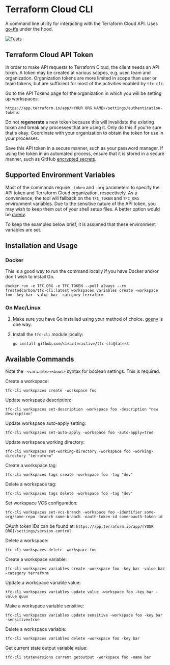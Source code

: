 # Terraform Cloud CLI

A command line utility for interacting with the Terraform Cloud API. Uses [go-tfe][] under the hood.

[![Tests](https://github.com/cbsinteractive/tfc-cli/actions/workflows/tests.yml/badge.svg)](https://github.com/cbsinteractive/tfc-cli/actions/workflows/tests.yml)

## Terraform Cloud API Token

In order to make API requests to Terraform Cloud, the client needs an API token. A token may be created at various scopes, e.g. user, team and organization. Organization tokens are more limited in scope than user or team tokens, but are sufficient for most of the activities enabled by `tfc-cli`.

Go to the API Tokens page for the organization in which you will be setting up workspaces:

`https://app.terraform.io/app/<YOUR ORG NAME>/settings/authentication-tokens`

Do not **regenerate** a new token because this will invalidate the existing token and break any processes that are using it. Only do this if you're sure that's okay. Coordinate with your organization to obtain the token for use in your processes.

Save this API token in a secure manner, such as your password manager. If using the token in an automated process, ensure that it is stored in a secure manner, such as GitHub [encrypted secrets][].

## Supported Environment Variables

Most of the commands require `-token` and `-org` parameters to specify the API token and Terraform Cloud organization, respectively. As a convenience, the tool will fallback on the `TFC_TOKEN` and `TFC_ORG` environment variables. Due to the sensitive nature of the API token, you may wish to keep them out of your shell setup files. A better option would be [direnv][].

To keep the examples below brief, it is assumed that these environment variables are set.

## Installation and Usage

### Docker

This is a good way to run the command locally if you have Docker and/or don't wish to install Go.

```shell
docker run -e TFC_ORG -e TFC_TOKEN --pull always --rm frostedcarbon/tfc-cli:latest workspaces variables create -workspace foo -key bar -value baz -category terraform
```

### On Mac/Linux

1. Make sure you have Go installed using your method of choice. [goenv][] is one way.

2. Install the `tfc-cli` module locally:

   ```shell
   go install github.com/cbsinteractive/tfc-cli@latest
   ```

## Available Commands

Note the `-<variable>=<bool>` syntax for boolean settings. This is required.

Create a workspace:

```shell
tfc-cli workspaces create -workspace foo
```

Update workspace description:

```shell
tfc-cli workspaces set-description -workspace foo -description "new description"
```

Update workspace auto-apply setting:

```shell
tfc-cli workspaces set-auto-apply -workspace foo -auto-apply=true
```

Update workspace working directory:

```shell
tfc-cli workspaces set-working-directory -workspace foo -working-directory "terraform"
```

Create a workspace tag:

```shell
tfc-cli workspaces tags create -workspace foo -tag "dev"
```

Delete a workspace tag:

```shell
tfc-cli workspaces tags delete -workspace foo -tag "dev"
```

Set workspace VCS configuration:

```shell
tfc-cli workspaces set-vcs-branch -workspace foo -identifier some-org/some-repo -branch some-branch -oauth-token-id some-oauth-token-id
```

OAuth token IDs can be found at: `https://app.terraform.io/app/[YOUR ORG]/settings/version-control`

Delete a workspace:

```shell
tfc-cli workspaces delete -workspace foo
```

Create a workspace variable:

```shell
tfc-cli workspaces variables create -workspace foo -key bar -value baz -category terraform
```

Update a workspace variable value:

```shell
tfc-cli workspaces variables update value -workspace foo -key bar -value quux
```

Make a workspace variable sensitive:

```shell
tfc-cli workspaces variables update sensitive -workspace foo -key bar -sensitive=true
```

Delete a workspace variable:

```shell
tfc-cli workspaces variables delete -workspace foo -key bar
```

Get current state output variable value:

```shell
tfc-cli stateversions current getoutput -workspace foo -name bar
```

[direnv]: https://direnv.net/
[encrypted secrets]: https://docs.github.com/en/actions/security-guides/encrypted-secrets
[goenv]: https://github.com/syndbg/goenv
[go-tfe]: https://github.com/hashicorp/go-tfe
